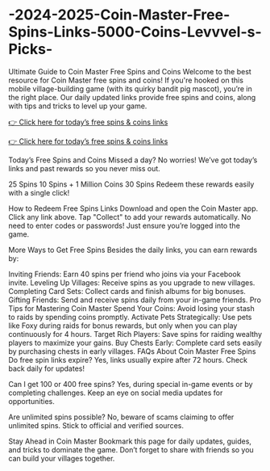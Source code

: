 # -2024-2025-Coin-Master-Free-Spins-Links-5000-Coins-Levvvel-s-Picks-
Ultimate Guide to Coin Master Free Spins and Coins
Welcome to the best resource for Coin Master free spins and coins! If you're hooked on this mobile village-building game (with its quirky bandit pig mascot), you’re in the right place. Our daily updated links provide free spins and coins, along with tips and tricks to level up your game.

[👉 Click here for today’s free spins & coins links](https://cutt.ly/EeXDrolA)

[👉 Click here for today’s free spins & coins links](https://cutt.ly/EeXDrolA)

Today’s Free Spins and Coins
Missed a day? No worries! We’ve got today’s links and past rewards so you never miss out.

25 Spins
10 Spins + 1 Million Coins
30 Spins
Redeem these rewards easily with a single click!

How to Redeem Free Spins Links
Download and open the Coin Master app.
Click any link above.
Tap "Collect" to add your rewards automatically.
No need to enter codes or passwords! Just ensure you’re logged into the game.

More Ways to Get Free Spins
Besides the daily links, you can earn rewards by:

Inviting Friends: Earn 40 spins per friend who joins via your Facebook invite.
Leveling Up Villages: Receive spins as you upgrade to new villages.
Completing Card Sets: Collect cards and finish albums for big bonuses.
Gifting Friends: Send and receive spins daily from your in-game friends.
Pro Tips for Mastering Coin Master
Spend Your Coins: Avoid losing your stash to raids by spending coins promptly.
Activate Pets Strategically: Use pets like Foxy during raids for bonus rewards, but only when you can play continuously for 4 hours.
Target Rich Players: Save spins for raiding wealthy players to maximize your gains.
Buy Chests Early: Complete card sets easily by purchasing chests in early villages.
FAQs About Coin Master Free Spins
Do free spin links expire?
Yes, links usually expire after 72 hours. Check back daily for updates!

Can I get 100 or 400 free spins?
Yes, during special in-game events or by completing challenges. Keep an eye on social media updates for opportunities.

Are unlimited spins possible?
No, beware of scams claiming to offer unlimited spins. Stick to official and verified sources.

Stay Ahead in Coin Master
Bookmark this page for daily updates, guides, and tricks to dominate the game. Don’t forget to share with friends so you can build your villages together.
